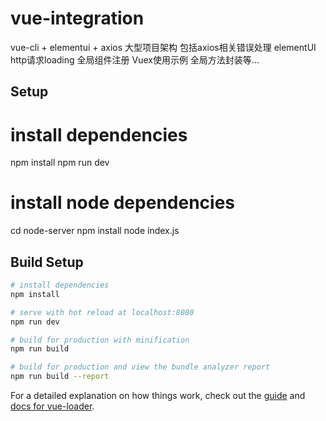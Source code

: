 # vue-integration

vue-cli + elementui + axios
  大型项目架构
  包括axios相关错误处理
  elementUI http请求loading
  全局组件注册
  Vuex使用示例
  全局方法封装等...


## Setup 
# install dependencies 
npm install
npm run dev

# install node dependencies
cd node-server
npm install
node index.js




## Build Setup

``` bash
# install dependencies
npm install

# serve with hot reload at localhost:8080
npm run dev

# build for production with minification
npm run build

# build for production and view the bundle analyzer report
npm run build --report
```

For a detailed explanation on how things work, check out the [guide](http://vuejs-templates.github.io/webpack/) and [docs for vue-loader](http://vuejs.github.io/vue-loader).
